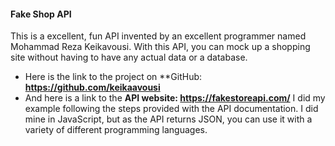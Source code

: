 #### Fake Shop API
This is a excellent, fun API invented by an excellent programmer named 
Mohammad Reza Keikavousi. With this API, you can mock up a shopping site without having to have any actual data or a database.
- Here is the link to the project on **GitHub: **https://github.com/keikaavousi**
- And here is a link to the **API website: https://fakestoreapi.com/**
I did my example following the steps provided with the API documentation.
I did mine in JavaScript, but as the API returns JSON, you can use it with a variety of different programming languages.